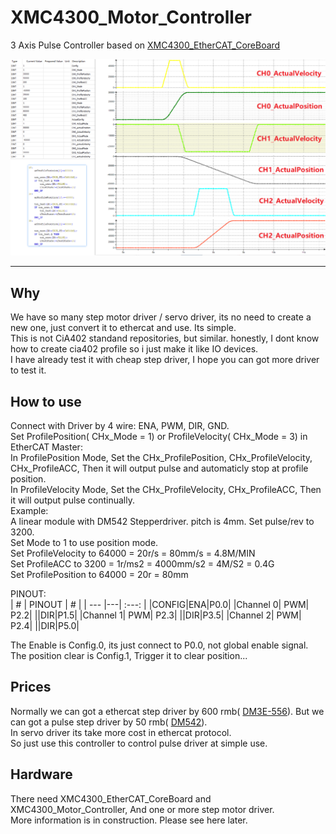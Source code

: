 # XMC4300_Motor_Controller
 3 Axis Pulse Controller based on [XMC4300_EtherCAT_CoreBoard](https://github.com/feecat/XMC4300_EtherCAT_CoreBoard)  
   
 ![](Docs/header_0.png)

----------

## Why  
We have so many step motor driver / servo driver, its no need to create a new one, just convert it to ethercat and use. Its simple.  
This is not CiA402 standand repositories, but similar. honestly, I dont know how to create cia402 profile so i just make it like IO devices.  
I have already test it with cheap step driver, I hope you can got more driver to test it.  

## How to use  
Connect with Driver by 4 wire: ENA, PWM, DIR, GND.  
Set ProfilePosition( CHx_Mode = 1) or ProfileVelocity( CHx_Mode = 3) in EtherCAT Master:  
In ProfilePosition Mode, Set the CHx_ProfilePosition, CHx_ProfileVelocity, CHx_ProfileACC, Then it will output pulse and automaticly stop at profile position.  
In ProfileVelocity Mode, Set the CHx_ProfileVelocity, CHx_ProfileACC, Then it will output pulse continually.  
Example:  
A linear module with DM542 Stepperdriver. pitch is 4mm. Set pulse/rev to 3200.  
Set Mode to 1 to use position mode.  
Set ProfileVelocity to 64000 = 20r/s = 80mm/s = 4.8M/MIN  
Set ProfileACC to 3200 = 1r/ms2 = 4000mm/s2 = 4M/S2 = 0.4G  
Set ProfilePosition to 64000 = 20r = 80mm  

PINOUT:  
| # | PINOUT | # |
| --- |---| :---: |
|CONFIG|ENA|P0.0|
|Channel 0| PWM| P2.2|
||DIR|P1.5|
|Channel 1| PWM| P2.3|
||DIR|P3.5|
|Channel 2| PWM| P2.4|
||DIR|P5.0|

The Enable is Config.0, its just connect to P0.0, not global enable signal.  
The position clear is Config.1, Trigger it to clear position...  

## Prices  
Normally we can got a ethercat step driver by 600 rmb( [DM3E-556](https://detail.tmall.com/item.htm?id=630197660852&skuId=4487299420139)). But we can got a pulse step driver by 50 rmb( [DM542](https://item.taobao.com/item.htm?id=579401847502)).  
In servo driver its take more cost in ethercat protocol.  
So just use this controller to control pulse driver at simple use.  

## Hardware  
There need XMC4300_EtherCAT_CoreBoard and XMC4300_Motor_Controller, And one or more step motor driver.  
More information is in construction. Please see here later.  

